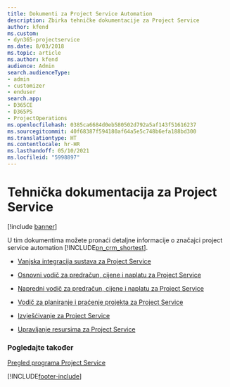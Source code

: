 ```yaml
---
title: Dokumenti za Project Service Automation
description: Zbirka tehničke dokumentacije za Project Service
author: kfend
ms.custom:
- dyn365-projectservice
ms.date: 8/03/2018
ms.topic: article
ms.author: kfend
audience: Admin
search.audienceType:
- admin
- customizer
- enduser
search.app:
- D365CE
- D365PS
- ProjectOperations
ms.openlocfilehash: 0385ca6684d0eb580502d792a5af143f51616237
ms.sourcegitcommit: 40f68387f594180af64a5e5c748b6efa188bd300
ms.translationtype: HT
ms.contentlocale: hr-HR
ms.lasthandoff: 05/10/2021
ms.locfileid: "5998897"
---
```

# <a name="white-papers-for-project-service"></a>Tehnička dokumentacija za Project Service

[!include [banner](../includes/psa-now-project-operations.md)]

U tim dokumentima možete pronaći detaljne informacije o značajci project service automation [!INCLUDE[pn_crm_shortest](../includes/pn-crm-shortest.md)].

-   [Vanjska integracija sustava za Project Service](https://go.microsoft.com/fwlink/?LinkId=825445)

-   [Osnovni vodič za predračun, cijene i naplatu za Project Service](https://go.microsoft.com/fwlink/?LinkId=825241)

-   [Napredni vodič za predračun, cijene i naplatu za Project Service](https://go.microsoft.com/fwlink/?LinkId=825242)

-   [Vodič za planiranje i praćenje projekta za Project Service](https://go.microsoft.com/fwlink/?LinkId=825243)

-   [Izvješćivanje za Project Service](https://go.microsoft.com/fwlink/?LinkId=825446)

-   [Upravljanje resursima za Project Service](https://go.microsoft.com/fwlink/?LinkId=825244)

### <a name="see-also"></a>Pogledajte također
 [Pregled programa Project Service](../psa/overview.md)


[!INCLUDE[footer-include](../includes/footer-banner.md)]